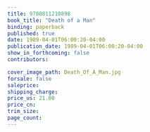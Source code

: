 ```yaml
---
title: 9780811210898
book_title: "Death of a Man"
binding: paperback
published: true
date: 1989-04-01T06:00:20-04:00
publication_date: 1989-04-01T06:00:20-04:00
show_in_forthcoming: false
contributors:

cover_image_path: Death_Of_A_Man.jpg
forsale: false
saleprice:
shipping_charge:
price_us: 21.00
price_cn:
trim_size:
page_count:
---
```


